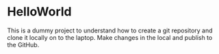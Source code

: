 # HelloWorld

This is a dummy project to understand how to create a git repository and clone it locally on to the laptop.
Make changes in the local and publish to the GitHub.